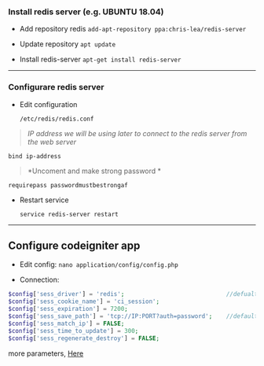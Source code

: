 ### Install redis server (e.g. UBUNTU 18.04)

- Add repository redis
`add-apt-repository ppa:chris-lea/redis-server`

- Update repository
`apt update`

- Install redis-server
`apt-get install redis-server`

------------

### Configurare redis server

- Edit configuration

	`/etc/redis/redis.conf`

> *IP address we will be using later to connect to the redis server from the web server*

	bind ip-address


>  *Uncoment and make strong password *

	requirepass passwordmustbestrongaf


- Restart service

	`service redis-server restart`


------------

## Configure codeigniter app

- Edit config:
`nano application/config/config.php`

- Connection:
```php
$config['sess_driver'] = 'redis';                             //defualt files
$config['sess_cookie_name'] = 'ci_session';
$config['sess_expiration'] = 7200;
$config['sess_save_path'] = 'tcp://IP:PORT?auth=password';    //default null
$config['sess_match_ip'] = FALSE;
$config['sess_time_to_update'] = 300;
$config['sess_regenerate_destroy'] = FALSE;
```
more parameters, [Here](https://github.com/phpredis/phpredis "Here")

